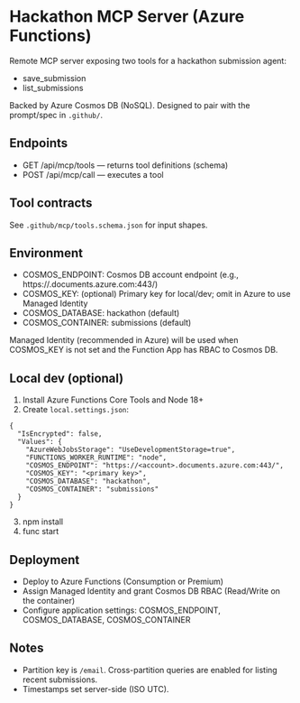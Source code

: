 # Hackathon MCP Server (Azure Functions)

Remote MCP server exposing two tools for a hackathon submission agent:
- save_submission
- list_submissions

Backed by Azure Cosmos DB (NoSQL). Designed to pair with the prompt/spec in `.github/`.

## Endpoints
- GET /api/mcp/tools — returns tool definitions (schema)
- POST /api/mcp/call — executes a tool

## Tool contracts
See `.github/mcp/tools.schema.json` for input shapes.

## Environment
- COSMOS_ENDPOINT: Cosmos DB account endpoint (e.g., https://<account>.documents.azure.com:443/)
- COSMOS_KEY: (optional) Primary key for local/dev; omit in Azure to use Managed Identity
- COSMOS_DATABASE: hackathon (default)
- COSMOS_CONTAINER: submissions (default)

Managed Identity (recommended in Azure) will be used when COSMOS_KEY is not set and the Function App has RBAC to Cosmos DB.

## Local dev (optional)
1. Install Azure Functions Core Tools and Node 18+
2. Create `local.settings.json`:
```
{
  "IsEncrypted": false,
  "Values": {
    "AzureWebJobsStorage": "UseDevelopmentStorage=true",
    "FUNCTIONS_WORKER_RUNTIME": "node",
    "COSMOS_ENDPOINT": "https://<account>.documents.azure.com:443/",
    "COSMOS_KEY": "<primary key>",
    "COSMOS_DATABASE": "hackathon",
    "COSMOS_CONTAINER": "submissions"
  }
}
```
3. npm install
4. func start

## Deployment
- Deploy to Azure Functions (Consumption or Premium)
- Assign Managed Identity and grant Cosmos DB RBAC (Read/Write on the container)
- Configure application settings: COSMOS_ENDPOINT, COSMOS_DATABASE, COSMOS_CONTAINER

## Notes
- Partition key is `/email`. Cross-partition queries are enabled for listing recent submissions.
- Timestamps set server-side (ISO UTC).
